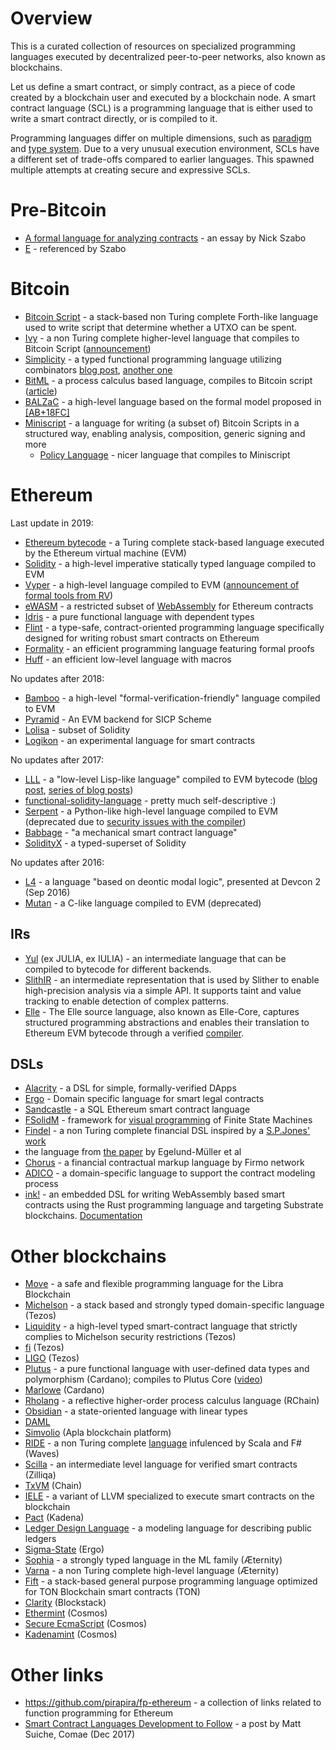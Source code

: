 # Overview

This is a curated collection of resources on specialized programming languages executed by decentralized peer-to-peer networks, also known as blockchains.

Let us define a smart contract, or simply contract, as a piece of code created by a blockchain user and executed by a blockchain node. A smart contract language (SCL) is a programming language that is either used to write a smart contract directly, or is compiled to it.

Programming languages differ on multiple dimensions, such as [paradigm](https://en.wikipedia.org/wiki/Programming_paradigm) and [type system](https://en.wikipedia.org/wiki/Type_system). Due to a very unusual execution environment, SCLs have a different set of trade-offs compared to earlier languages. This spawned multiple attempts at creating secure and expressive SCLs.

# Pre-Bitcoin

* [A formal language for analyzing contracts](http://nakamotoinstitute.org/contract-language/) - an essay by Nick Szabo
* [E](http://www.erights.org/) - referenced by Szabo

# Bitcoin

* [Bitcoin Script](https://en.bitcoin.it/wiki/Script) - a stack-based non Turing complete Forth-like language used to write script that determine whether a UTXO can be spent.
* [Ivy](https://github.com/ivy-lang/ivy-bitcoin) - a non Turing complete higher-level language that compiles to Bitcoin Script ([announcement](https://blog.chain.com/ivy-for-bitcoin-a-smart-contract-language-that-compiles-to-bitcoin-script-bec06377141a))
* [Simplicity](https://github.com/ElementsProject/simplicity) - a typed functional programming language utilizing combinators [blog post](https://medium.com/@danrobinson/understanding-simplicity-implementing-a-smart-contract-language-in-30-lines-of-haskell-827521bfeb4d), [another one](https://iohk.io/blog/simplicity-and-michelson/)
* [BitML](https://github.com/bitml-lang/bitml-compiler) - a process calculus based language, compiles to Bitcoin script ([article](https://eprint.iacr.org/2018/122))
* [BALZaC](https://blockchain.unica.it/balzac/docs/) - a high-level language based on the formal model proposed in [[AB+18FC]](https://eprint.iacr.org/2017/1124.pdf)
* [Miniscript](http://bitcoin.sipa.be/miniscript/) - a language for writing (a subset of) Bitcoin Scripts in a structured way, enabling analysis, composition, generic signing and more
    * [Policy Language](http://diyhpl.us/wiki/transcripts/stanford-blockchain-conference/2019/miniscript/) - nicer language that compiles to Miniscript


# Ethereum

Last update in 2019:
* [Ethereum bytecode](https://ethervm.io/) - a Turing complete stack-based language executed by the Ethereum virtual machine (EVM)
* [Solidity](https://solidity.readthedocs.io/en/latest/) - a high-level imperative statically typed language compiled to EVM
* [Vyper](https://vyper.readthedocs.io/en/latest/) - a high-level language compiled to EVM ([announcement of formal tools from RV](https://runtimeverification.com/blog/?p=617))
* [eWASM](https://ewasm.readthedocs.io/en/mkdocs/) - a restricted subset of [WebAssembly](http://webassembly.org/) for Ethereum contracts
* [Idris](https://www.idris-lang.org/) - a pure functional language with dependent types
* [Flint](https://github.com/flintlang/flint) - a type-safe, contract-oriented programming language specifically designed for writing robust smart contracts on Ethereum
* [Formality](https://github.com/MaiaVictor/Formality) - an efficient programming language featuring formal proofs
* [Huff](https://github.com/AztecProtocol/huff) - an efficient low-level language with macros

No updates after 2018:
* [Bamboo](https://github.com/pirapira/bamboo) - a high-level "formal-verification-friendly" language compiled to EVM
* [Pyramid](https://github.com/MichaelBurge/pyramid-scheme) - An EVM backend for SICP Scheme
* [Lolisa](https://arxiv.org/abs/1803.09885) - subset of Solidity
* [Logikon](https://github.com/logikon-lang/logikon) - an experimental language for smart contracts

No updates after 2017:
* [LLL](https://lll-docs.readthedocs.io/en/latest/) - a "low-level Lisp-like language" compiled to EVM bytecode ([blog post](https://media.consensys.net/an-introduction-to-lll-for-ethereum-smart-contract-development-e26e38ea6c23), [series of blog posts](http://blog.syrinx.net/))
* [functional-solidity-language](https://github.com/raineorshine/functional-solidity-language) - pretty much self-descriptive :)
* [Serpent](https://github.com/ethereum/serpent/tree/ad53fa2a8a496448d58ef9137959b4a1e86b14d7) - a Python-like high-level language compiled to EVM (deprecated due to [security issues with the compiler](https://blog.zeppelin.solutions/serpent-compiler-audit-3095d1257929))
* [Babbage](https://medium.com/@chriseth/babbage-a-mechanical-smart-contract-language-5c8329ec5a0e) - "a mechanical smart contract language"
* [SolidityX](https://solidityx.org/) - a typed-superset of Solidity

No updates after 2016:
* [L4](https://youtu.be/Ufy8oM-Ou90) - a language "based on deontic modal logic", presented at Devcon 2 (Sep 2016)
* [Mutan](https://github.com/obscuren/mutan) - a C-like language compiled to EVM (deprecated)

## IRs
* [Yul](https://solidity.readthedocs.io/en/latest/yul.html) (ex JULIA, ex IULIA) - an intermediate language that can be compiled to bytecode for different backends.
* [SlithIR](https://github.com/crytic/slither/wiki/SlithIR) - an intermediate representation that is used by Slither to enable high-precision analysis via a simple API. It supports taint and value tracking to enable detection of complex patterns.
* [Elle](https://elle.readthedocs.io/en/latest/syntax.html#) - The Elle source language, also known as Elle-Core, captures structured programming abstractions and enables their translation to Ethereum EVM bytecode through a verified [compiler](https://elle.readthedocs.io/en/latest/implementation.html).

## DSLs

* [Alacrity](https://github.com/AlacrisIO/alacrity) - a DSL for simple, formally-verified DApps
* [Ergo](https://github.com/accordproject/ergo) - Domain specific language for smart legal contracts
* [Sandcastle](https://pegasys.tech/sandcastle-brings-sql-to-ethereum-smart-contracts/) - a SQL Ethereum smart contract language
* [FSolidM](https://github.com/anmavrid/smart-contracts) - framework for [visual programming](https://cps-vo.org/group/smartcontracts) of Finite State Machines
* [Findel](https://github.com/cryptolu/findel) - a non Turing complete financial DSL inspired by a [S.P.Jones' work](https://www.microsoft.com/en-us/research/publication/composing-contracts-an-adventure-in-financial-engineering/)
* the language from [the paper](https://link.springer.com/article/10.1007/s12599-017-0507-z) by Egelund-Müller et al
* [Chorus](https://firmo.network/) - a financial contractual markup language by Firmo network
* [ADICO](https://papers.christopherfrantz.org/pdf/FrantzNowostawski2016_Smart_Contracts_nADICO.pdf) - a domain-specific language to support the contract modeling process
* [ink!](https://github.com/paritytech/ink) - an embedded DSL for writing WebAssembly based smart contracts using the Rust programming language and targeting Substrate blockchains. [Documentation](https://substrate.dev/docs/en/contracts/)

# Other blockchains

* [Move](https://developers.libra.org/docs/move-paper) - a safe and flexible programming language for the Libra Blockchain 
* [Michelson](http://www.michelson-lang.com/) - a stack based and strongly typed domain-specific language (Tezos)
* [Liquidity](http://www.liquidity-lang.org/) - a high-level typed smart-contract language that strictly complies to Michelson security restrictions (Tezos)
* [fi](https://github.com/TezTech/fi) (Tezos)
* [LIGO](https://medium.com/tezos/introducing-ligo-a-new-smart-contract-language-for-tezos-233fa17f21c7) (Tezos)
* [Plutus](https://github.com/input-output-hk/plutus-prototype) - a pure functional language with user-defined data types and polymorphism (Cardano); compiles to Plutus Core ([video](https://youtu.be/IqA-mI2olFA)) 
* [Marlowe](https://twitter.com/IOHK_Charles/status/963837766957137921) (Cardano)
* [Rholang](https://github.com/rchain/rchain/tree/dev/rholang) - a reflective higher-order process calculus language (RChain)
* [Obsidian](https://mcoblenz.github.io/Obsidian/) - a state-oriented language with linear types
* [DAML](http://hub.digitalasset.com/blog/introducing-the-digital-asset-modeling-language-a-powerful-alternative-to-smart-contracts-for-financial-institutions)
* [Simvolio](https://apla.io/) (Apla blockchain platform)
* [RIDE](https://wavesplatform.com/files/docs/white_paper_waves_smart_contracts.pdf) - a non Turing complete [language](https://docs.wavesplatform.com/en/technical-details/ride-language.html) infulenced by Scala and F# (Waves)
* [Scilla](https://scilla-lang.org) - an intermediate level language for verified smart contracts (Zilliqa)
* [TxVM](https://github.com/chain/txvm) (Chain)
* [IELE](https://github.com/runtimeverification/iele-semantics) - a variant of LLVM specialized to execute smart contracts on the blockchain
* [Pact](http://kadena.io/docs/Kadena-PactWhitepaper.pdf) (Kadena)
* [Ledger Design Language](https://eprint.iacr.org/2018/416) - a modeling language for describing public ledgers
* [Sigma-State](https://github.com/ScorexFoundation/sigmastate-interpreter) (Ergo)
* [Sophia](https://github.com/aeternity/protocol/blob/master/contracts/sophia.md) - a strongly typed language in the ML family (Æternity)
* [Varna](https://github.com/aeternity/protocol/blob/master/contracts/varna.md) - a non Turing complete high-level language (Æternity)
* [Fift](https://test.ton.org/fiftbase.pdf) - a stack-based general purpose programming language optimized for TON Blockchain smart contracts (TON)
* [Clarity](https://blog.blockstack.org/introducing-clarity-the-language-for-predictable-smart-contracts/) (Blockstack)
* [Ethermint](https://github.com/cosmos/ethermint) (Cosmos)
* [Secure EcmaScript](https://www.coindesk.com/cosmos-will-have-3-coding-languages-heres-why-that-matters-for-ethereum) (Cosmos)
* [Kadenamint](https://www.coindesk.com/cosmos-will-have-3-coding-languages-heres-why-that-matters-for-ethereum) (Cosmos)

# Other links

* https://github.com/pirapira/fp-ethereum - a collection of links related to function programming for Ethereum
* [Smart Contract Languages Development to Follow](https://blog.comae.io/smart-contract-languages-development-to-follow-992e30774b39) - a post by Matt Suiche, Comae (Dec 2017)
